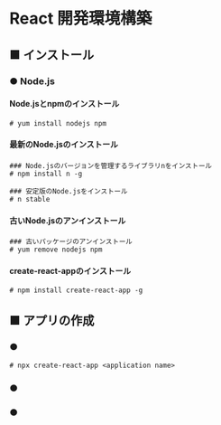 # React 開発環境構築
## ■ インストール
### ● Node.js
#### Node.jsとnpmのインストール
```
# yum install nodejs npm
```
#### 最新のNode.jsのインストール
```
### Node.jsのバージョンを管理するライブラリnをインストール
# npm install n -g

### 安定版のNode.jsをインストール
# n stable
```
#### 古いNode.jsのアンインストール
```
### 古いパッケージのアンインストール
# yum remove nodejs npm
```
#### create-react-appのインストール
```
# npm install create-react-app -g
```

## ■ アプリの作成
### ● 
```
# npx create-react-app <application name>
```
### ● 
### ● 
